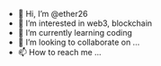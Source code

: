 - 👋 Hi, I’m @ether26
- 👀 I’m interested in web3, blockchain
- 🌱 I’m currently learning coding
- 💞️ I’m looking to collaborate on ...
- 📫 How to reach me ...

<!---
ether26/ether26 is a ✨ special ✨ repository because its `README.md` (this file) appears on your GitHub profile.
You can click the Preview link to take a look at your changes.
--->
